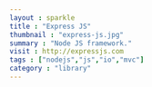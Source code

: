 ```yaml
---
layout : sparkle
title : "Express JS"
thumbnail : "express-js.jpg"
summary : "Node JS framework."
visit : http://expressjs.com
tags : ["nodejs","js","io","mvc"]
category : "library"
---
```

